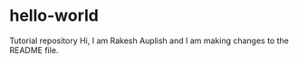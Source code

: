 # hello-world
Tutorial repository
Hi,
I am Rakesh Auplish and I am making changes to the README file.
